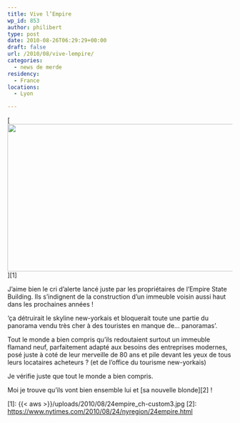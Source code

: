 ```yaml
---
title: Vive l’Empire
wp_id: 853
author: philibert
type: post
date: 2010-08-26T06:29:29+00:00
draft: false
url: /2010/08/vive-lempire/
categories:
  - news de merde
residency:
  - France
locations:
  - Lyon

---
```

[<img class="alignnone size-full wp-image-855" title="24empire_ch-custom3" src="{{< aws >}}/uploads/2010/08/24empire_ch-custom3.jpg" alt="" width="600" height="330" srcset="{{< aws >}}/uploads/2010/08/24empire_ch-custom3.jpg 600w, {{< aws >}}/uploads/2010/08/24empire_ch-custom3-300x165.jpg 300w" sizes="(max-width: 600px) 100vw, 600px" />][1]

J&rsquo;aime bien le cri d&rsquo;alerte lancé juste par les propriétaires de l&rsquo;Empire State Building. Ils s&rsquo;indignent de la construction d&rsquo;un immeuble voisin aussi haut dans les prochaines années !

&lsquo;ça détruirait le skyline new-yorkais et bloquerait toute une partie du panorama vendu très cher à des touristes en manque de&#8230; panoramas&rsquo;.

Tout le monde a bien compris qu&rsquo;ils redoutaient surtout un immeuble flamand neuf, parfaitement adapté aux besoins des entreprises modernes, posé juste à coté de leur merveille de 80 ans et pile devant les yeux de tous leurs locataires acheteurs ? (et de l&rsquo;office du tourisme new-yorkais)

Je vérifie juste que tout le monde a bien compris.

Moi je trouve qu&rsquo;ils vont bien ensemble lui et [sa nouvelle blonde][2] !

 [1]: {{< aws >}}/uploads/2010/08/24empire_ch-custom3.jpg
 [2]: https://www.nytimes.com/2010/08/24/nyregion/24empire.html